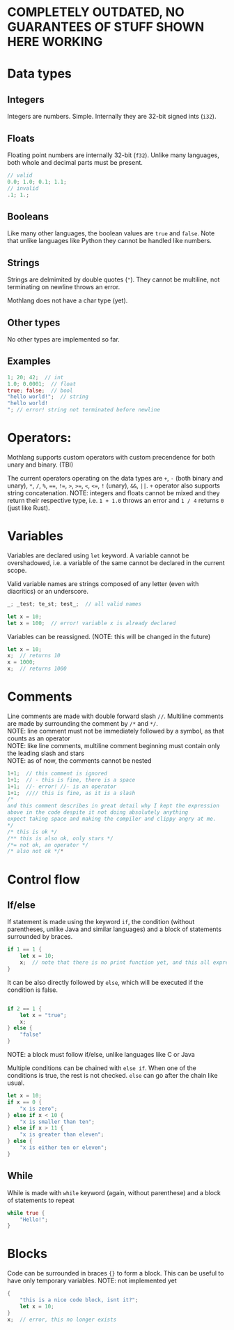 # COMPLETELY OUTDATED, NO GUARANTEES OF STUFF SHOWN HERE WORKING

# Data types
## Integers
Integers are numbers. Simple. Internally they are 32-bit signed ints (`i32`).

## Floats
Floating point numbers are internally 32-bit (`f32`). Unlike many languages, both whole and decimal parts must be present.
```rs
// valid
0.0; 1.0; 0.1; 1.1;
// invalid
.1; 1.;

```

## Booleans
Like many other languages, the boolean values are `true` and `false`. Note that unlike languages like Python they cannot be handled like numbers.

## Strings
Strings are delmimited by double quotes (`"`). They cannot be multiline, not terminating on newline throws an error.

Mothlang does not have a char type (yet).

## Other types
No other types are implemented so far.

## Examples
```rs
1; 20; 42;  // int
1.0; 0.0001;  // float
true; false;  // bool
"hello world!";  // string
"hello world!
"; // error! string not terminated before newline
```

# Operators:
Mothlang supports custom operators with custom precendence for both unary and binary. (TBI)

The current operators operating on the data types are `+`, `-` (both binary and unary), `*`, `/`, `%`, `==`, `!=`, `>`, `>=`, `<`, `<=`, `!` (unary), `&&`, `||`. `+` operator also supports string concatenation.
NOTE: integers and floats cannot be mixed and they return their respective type, i.e. `1 + 1.0` throws an error and `1 / 4` returns `0` (just like Rust).


# Variables
Variables are declared using `let` keyword. A variable cannot be overshadowed, i.e. a variable of the same cannot be declared in the current scope.

Valid variable names are strings composed of any letter (even with diacritics) or an underscore.
```rs
_; _test; te_st; test_;  // all valid names

let x = 10;
let x = 100;  // error! variable x is already declared
```
Variables can be reassigned. (NOTE: this will be changed in the future)
```rs
let x = 10;
x;  // returns 10
x = 1000;
x;  // returns 1000
```

# Comments
Line comments are made with double forward slash `//`. Multiline comments are made by surrounding the comment by `/*` and `*/`.
<br>NOTE: line comment must not be immediately followed by a symbol, as that counts as an operator
<BR>NOTE: like line comments, multiline comment beginning must contain only the leading slash and stars
<br>NOTE: as of now, the comments cannot be nested
```rs
1+1;  // this comment is ignored
1+1;  // - this is fine, there is a space
1+1;  //- error! //- is an operator
1+1;  //// this is fine, as it is a slash
/*
and this comment describes in great detail why I kept the expression
above in the code despite it not doing absolutely anything
expect taking space and making the compiler and clippy angry at me.
*/
/* this is ok */
/** this is also ok, only stars */
/*= not ok, an operator */
/* also not ok */*
```


# Control flow
## If/else
If statement is made using the keyword `if`, the condition (without parentheses, unlike Java and similar languages) and a block of statements surrounded by braces.
```rs
if 1 == 1 {
    let x = 10;
    x;  // note that there is no print function yet, and this all expression statements are printed
}
```
It can be also directly followed by `else`, which will be executed if the condition is false.
```rs

if 2 == 1 {
    let x = "true";
    x;
} else {
    "false"
}
```
NOTE: a block must follow if/else, unlike languages like C or Java

Multiple conditions can be chained with `else if`. When one of the conditions is true, the rest is not checked. `else` can go after the chain like usual.
```rs
let x = 10;
if x == 0 {
    "x is zero";
} else if x < 10 {
    "x is smaller than ten";
} else if x > 11 {
    "x is greater than eleven";
} else {
    "x is either ten or eleven";
}
```

## While
While is made with `while` keyword (again, without parenthese) and a block of statements to repeat
```rs
while true {
    "Hello!";
}
```


# Blocks
Code can be surrounded in braces `{}` to form a block. This can be useful to have only temporary variables.
NOTE: not implemented yet
```rs
{
    "this is a nice code block, isnt it?";
    let x = 10;
}
x;  // error, this no longer exists
```

